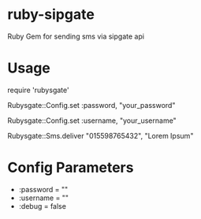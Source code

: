 ruby-sipgate
=========

Ruby Gem for sending sms via sipgate api


Usage
======

require 'rubysgate'

Rubysgate::Config.set :password, "your_password"

Rubysgate::Config.set :username, "your_username"

Rubysgate::Sms.deliver "015598765432", "Lorem Ipsum"

Config Parameters
==================
* :password = ""
* :username = ""
* :debug = false
